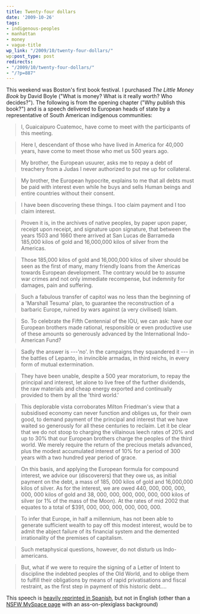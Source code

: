```yaml
---
title: Twenty-four dollars
date: '2009-10-26'
tags:
- indigenous-peoples
- manhattan
- money
- vague-title
wp_link: "/2009/10/twenty-four-dollars/"
wp:post_type: post
redirects:
- "/2009/10/twenty-four-dollars/"
- "/?p=887"
---
```


This weekend was Boston's first book festival. I purchased _The Little Money Book_ by David Boyle ("What is money? What is it really worth? Who decides?"). The following is from the opening chapter ("Why publish this book?") and is a speech delivered to European heads of state by a representative of South American indigenous communities:

>

> I, Guaicaipuro Cuatemoc, have come to meet with the participants of this meeting.

> Here I, descendant of those who have lived in America for 40,000 years, have come to meet those who met us 500 years ago.

> My brother, the European usuurer, asks me to repay a debt of treachery from a Judas I never authorized to put me up for collateral.

> My brother, the European hypocrite, explains to me that all debts must be paid with interest even while he buys and sells Human beings and entire countries without their consent.

> I have been discovering these things. I too claim payment and I too claim interest.

> Proven it is, in the archives of native peoples, by paper upon paper, receipt upon receipt, and signature upon signature, that between the years 1503 and 1660 there arrived at San Lucas de Barrameda 185,000 kilos of gold and 16,000,000 kilos of silver from the Americas.

> Those 185,000 kilos of gold and 16,000,000 kilos of silver should be seen as the first of many, many friendly loans from the Americas towards European development. The contrary would be to assume war crimes and not only immediate recompense, but indemnity for damages, pain and suffering.

> Such a fabulous transfer of capitol was no less than the beginning of a 'Marshall Tesuma' plan, to guarantee the reconstruction of a barbaric Europe, ruined by wars against (a very civilised) Islam.

> So. To celebrate the Fifth Centennial of the IOU, we can ask: have our European brothers made rational, responsible or even productive use of these amounts so generously advanced by the International Indo-American Fund?

> Sadly the answer is ---'no'. In the campaigns they squandered it --- in the battles of Lepanto, in invincible armadas, in third reichs, in every form of mutual extermination.

> They have been unable, despite a 500 year moratorium, to repay the principal and interest, let alone to live free of the further dividends, the raw materials and cheap energy exported and continually provided to them by all the 'third world.'

> This deplorable vista corroborates Milton Friedman's view that a subsidised economy can never function and obliges us, for their own good, to demand payment of the principal and interest that we have waited so generously for all these centuries to reclaim. Let it be clear that we do not stoop to charging the villainous leech rates of 20% and up to 30% that our European brothers charge the peoples of the third world. We merely require the return of the precious metals advanced, plus the modest accumulated interest of 10% for a period of 300 years with a two hundred year period of grace.

> On this basis, and applying the European formula for compound interest, we advice our (discoverers) that they owe us, as initial payment on the debt, a mass of 185, 000 kilos of gold and 16,000,000 kilos of silver. As for the interest, we are owed 440, 000, 000, 000, 000, 000 kilos of gold and 38, 000, 000, 000, 000, 000, 000 kilos of silver (or 1% of the mass of the Moon). At the rates of mid 2002 that equates to a total of $391, 000, 000, 000, 000, 000, 000.

> To infer that Europe, in half a millennium, has not been able to generate sufficient wealth to pay off this modest interest, would be to admit the abject failure of its financial system and the demented irrationality of the premises of capitalism.

> Such metaphysical questions, however, do not disturb us Indo-americans.

> But, what if we were to require the signing of a Letter of Intent to discipline the indebted peoples of the Old World, and to oblige them to fulfill their obligations by means of rapid privatisations and fiscal restraint, as the first step in payment of this historic debt....

This speech is [heavily reprinted in Spanish](http://www.google.com/search?as_q=Guaicaipuro%20Cuatemoc), but not in English (other than a [NSFW MySpace page](http://www.myspace.com/thearmed909) with an ass-on-plexiglass background)
